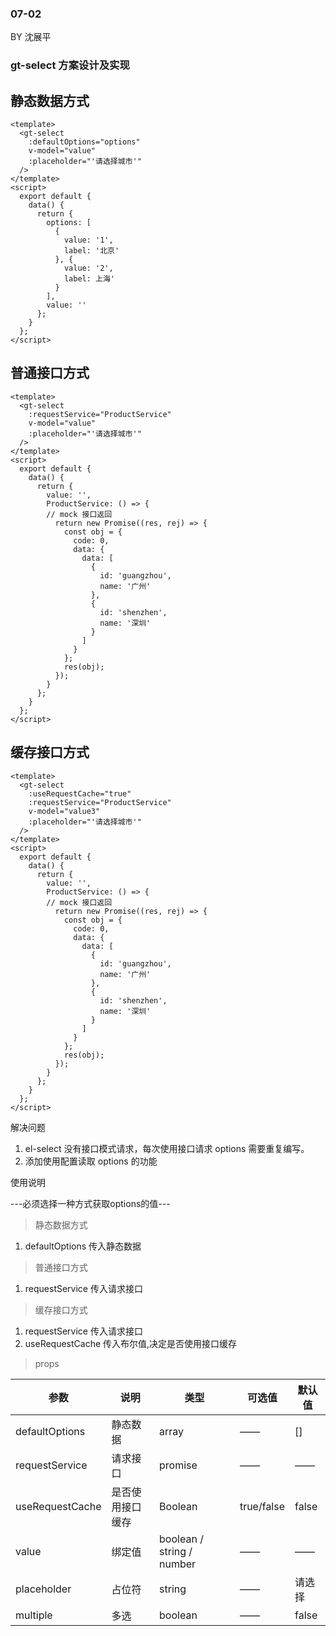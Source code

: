 ### 07-02
BY 沈展平
### gt-select 方案设计及实现



## 静态数据方式
```
<template>
  <gt-select
    :defaultOptions="options"
    v-model="value"
    :placeholder="'请选择城市'"
  />
</template>
<script>
  export default {
    data() {
      return {
        options: [
          {
            value: '1',
            label: '北京'
          }, {
            value: '2',
            label: 上海'
          }
        ],
        value: ''
      };
    }
  };
</script>

```
## 普通接口方式
```
<template>
  <gt-select
    :requestService="ProductService"
    v-model="value"
    :placeholder="'请选择城市'"
  />
</template>
<script>
  export default {
    data() {
      return {
        value: '',
        ProductService: () => {
        // mock 接口返回
          return new Promise((res, rej) => {
            const obj = {
              code: 0,
              data: {
                data: [
                  {
                    id: 'guangzhou',
                    name: '广州'
                  },
                  {
                    id: 'shenzhen',
                    name: '深圳'
                  }
                ]
              }
            };
            res(obj);
          });
        }
      };
    }
  };
</script>

```
## 缓存接口方式
```
<template>
  <gt-select
    :useRequestCache="true"
    :requestService="ProductService"
    v-model="value3"
    :placeholder="'请选择城市'"
  />
</template>
<script>
  export default {
    data() {
      return {
        value: '',
        ProductService: () => {
        // mock 接口返回
          return new Promise((res, rej) => {
            const obj = {
              code: 0,
              data: {
                data: [
                  {
                    id: 'guangzhou',
                    name: '广州'
                  },
                  {
                    id: 'shenzhen',
                    name: '深圳'
                  }
                ]
              }
            };
            res(obj);
          });
        }
      };
    }
  };
</script>

```
解决问题

1.  el-select 没有接口模式请求，每次使用接口请求 options 需要重复编写。
2.  添加使用配置读取 options 的功能

使用说明

---必须选择一种方式获取options的值---

>静态数据方式

1. defaultOptions 传入静态数据

>普通接口方式

1. requestService 传入请求接口

>缓存接口方式

1. requestService 传入请求接口
2. useRequestCache 传入布尔值,决定是否使用接口缓存




>props


| 参数 | 说明 | 类型 | 可选值 | 默认值 |
| --- | --- | --- | --- | --- |
| defaultOptions | 静态数据 | array | —— | [] |
| requestService | 请求接口 | promise | —— | —— |
| useRequestCache | 是否使用接口缓存 | Boolean | true/false | false |
| value | 绑定值 | boolean / string / number| —— | —— |
| placeholder | 占位符 | string | —— | 请选择 |
| multiple | 多选 | boolean | —— | false |

